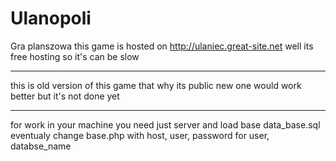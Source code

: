 # Ulanopoli
Gra planszowa 
this game is hosted on http://ulaniec.great-site.net 
well its free hosting so it's can be slow 

-----------

this is old version of this game that why its public
new one would work better but it's not done yet

----------
for work in your machine you need just server and load base data_base.sql
eventualy change base.php with host, user, password for user, databse_name 
